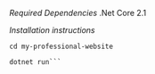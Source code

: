 *Required Dependencies*
.Net Core 2.1

*Installation instructions*

```git clone https://github.com/ziphrax/my-professional-website.git
cd my-professional-website

dotnet run```